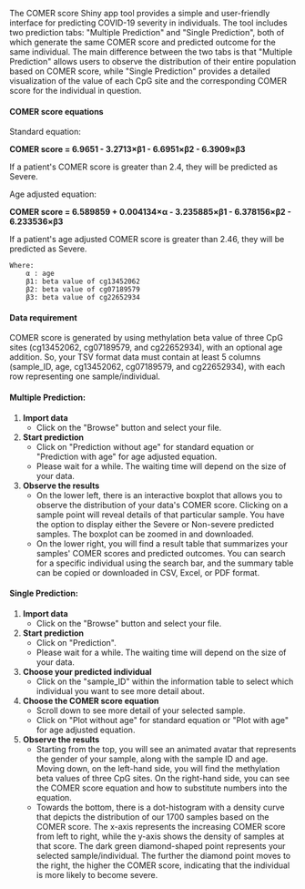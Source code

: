 The COMER score Shiny app tool provides a simple and user-friendly interface for predicting COVID-19 severity in individuals. The tool includes two prediction tabs: "Multiple Prediction" and "Single Prediction", both of which generate the same COMER score and predicted outcome for the same individual. The main difference between the two tabs is that "Multiple Prediction" allows users to observe the distribution of their entire population based on COMER score, while "Single Prediction" provides a detailed visualization of the value of each CpG site and the corresponding COMER score for the individual in question.
<br>

#### COMER score equations

Standard equation:

**COMER score = 6.9651 - 3.2713×β1 - 6.6951×β2 - 6.3909×β3**

If a patient's COMER score is greater than 2.4, they will be predicted
as Severe.
<br>

Age adjusted equation:

**COMER score = 6.589859 + 0.004134×α - 3.235885×β1 - 6.378156×β2 - 6.233536×β3**

If a patient's age adjusted COMER score is greater than 2.46, they will be predicted as Severe.

    Where:
        α : age
        β1: beta value of cg13452062
        β2: beta value of cg07189579
        β3: beta value of cg22652934

#### Data requirement

COMER score is generated by using methylation beta value of three CpG sites (cg13452062, cg07189579, and cg22652934), with an optional age addition. So, your TSV format data must contain at least 5 columns (sample_ID, age, cg13452062, cg07189579, and cg22652934), with each row representing one sample/individual.

#### Multiple Prediction:

1.  **Import data**
    - Click on the "Browse" button and select your file.
2.  **Start prediction**
    - Click on "Prediction without age" for standard equation or "Prediction with age" for age adjusted equation.
    - Please wait for a while. The waiting time will depend on the size of your data.
3.  **Observe the results**
    - On the lower left, there is an interactive boxplot that allows you to observe the distribution of your data's COMER score. Clicking on a sample point will reveal details of that particular sample. You have the option to display either the Severe or Non-severe predicted samples. The boxplot can be zoomed in and downloaded.
    - On the lower right, you will find a result table that summarizes your samples' COMER scores and predicted outcomes. You can search for a specific individual using the search bar, and the summary table can be copied or downloaded in CSV, Excel, or PDF format.

#### Single Prediction:

1.  **Import data**
    - Click on the "Browse" button and select your file.
2.  **Start prediction**
    - Click on "Prediction".
    - Please wait for a while. The waiting time will depend on the size of your data.
3.  **Choose your predicted individual**
    - Click on the "sample_ID" within the information table to select which individual you want to see more detail about.
4.  **Choose the COMER score equation**
    - Scroll down to see more detail of your selected sample.
    - Click on "Plot without age" for standard equation or "Plot with age" for age adjusted equation.
5.  **Observe the results**
    - Starting from the top, you will see an animated avatar that represents the gender of your sample, along with the sample ID and age. Moving down, on the left-hand side, you will find the methylation beta values of three CpG sites. On the right-hand side, you can see the COMER score equation and how to substitute numbers into the equation.
    - Towards the bottom, there is a dot-histogram with a density curve that depicts the distribution of our 1700 samples based on the COMER score. The x-axis represents the increasing COMER score from left to right, while the y-axis shows the density of samples at that score. The dark green diamond-shaped point represents your selected sample/individual. The further the diamond point moves to the right, the higher the COMER score, indicating that the individual is more likely to become severe.
